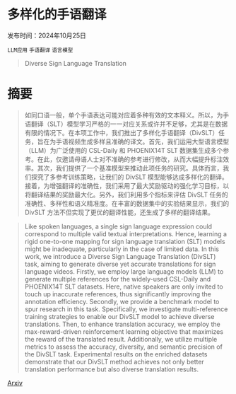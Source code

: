 # 多样化的手语翻译

发布时间：2024年10月25日

`LLM应用` `手语翻译` `语言模型`

> Diverse Sign Language Translation

# 摘要

> 如同口语一般，单个手语表达可能对应着多种有效的文本释义。所以，为手语翻译（SLT）模型学习严格的一一对应关系或许并不足够，尤其是在数据有限的情况下。在本项工作中，我们推出了多样化手语翻译（DivSLT）任务，旨在为手语视频生成多样且准确的译文。首先，我们运用大型语言模型（LLM）为广泛使用的 CSL-Daily 和 PHOENIX14T SLT 数据集生成多个参考。在此，仅邀请母语人士对不准确的参考进行修改，从而大幅提升标注效率。其次，我们提供了一个基准模型来推动此项任务的研究。具体而言，我们探究了多参考训练策略，让我们的 DivSLT 模型能够达成多样化的翻译。接着，为增强翻译的准确性，我们采用了最大奖励驱动的强化学习目标，以将翻译结果的奖励最大化。另外，我们利用多个指标来评估 DivSLT 任务的准确性、多样性和语义精准度。在丰富的数据集中的实验结果显示，我们的 DivSLT 方法不但实现了更优的翻译性能，还生成了多样的翻译结果。

> Like spoken languages, a single sign language expression could correspond to multiple valid textual interpretations. Hence, learning a rigid one-to-one mapping for sign language translation (SLT) models might be inadequate, particularly in the case of limited data. In this work, we introduce a Diverse Sign Language Translation (DivSLT) task, aiming to generate diverse yet accurate translations for sign language videos. Firstly, we employ large language models (LLM) to generate multiple references for the widely-used CSL-Daily and PHOENIX14T SLT datasets. Here, native speakers are only invited to touch up inaccurate references, thus significantly improving the annotation efficiency. Secondly, we provide a benchmark model to spur research in this task. Specifically, we investigate multi-reference training strategies to enable our DivSLT model to achieve diverse translations. Then, to enhance translation accuracy, we employ the max-reward-driven reinforcement learning objective that maximizes the reward of the translated result. Additionally, we utilize multiple metrics to assess the accuracy, diversity, and semantic precision of the DivSLT task. Experimental results on the enriched datasets demonstrate that our DivSLT method achieves not only better translation performance but also diverse translation results.

[Arxiv](https://arxiv.org/abs/2410.19586)